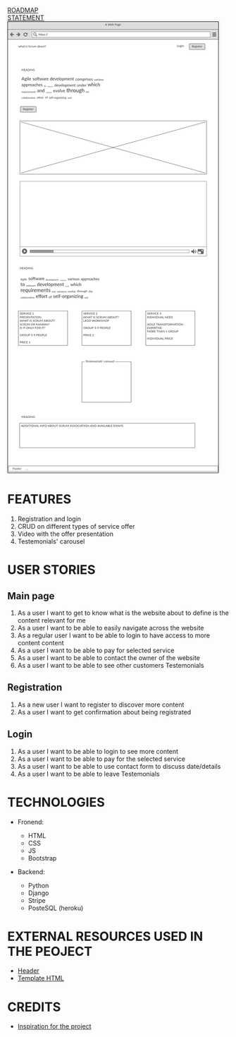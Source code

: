 
[ROADMAP](/roadmap.md)<br>
[STATEMENT](/statement.md)<br>
![WIREFRAME: manin pge](/static/wireframes/main-page.png)


# FEATURES

1. Registration and login 
2. CRUD on different types of service offer
3. Video with the offer presentation
4. Testemonials' carousel

# USER STORIES

## Main page

1. As a user I want to get to know what is the website about to define is the content relevant for me
2. As a user I want to be able to easily navigate across the website
3. As a regular user I want to be able to login to have access to more content content
4. As a user I want to be able to pay for selected service
5. As a user I want to be able to contact the owner of the website
6. As a user I want to be able to see other customers Testemonials

## Registration

1. As a new user I want to register to discover more content
2. As a user I want to get confirmation about being registrated

## Login 

1. As a user I want to be able to login to see more content
2. As a user I want to be able to pay for the selected service
2. As a user I want to be able to use contact form to discuss date/details
3. As a user I want to be able to leave Testemonials

# TECHNOLOGIES

- Fronend: 
    - HTML
    - CSS
    - JS
    - Bootstrap

- Backend:

    - Python
    - Django
    - Stripe
    - PosteSQL (heroku)


# EXTERNAL RESOURCES USED IN THE PEOJECT

- [Header](https://www.codeply.com/go/ljI9F6aRLk)
- [Template HTML](https://www.w3schools.com/w3css/tryit.asp?filename=tryw3css_templates_architect&stacked=h)


# CREDITS
- [Inspiration for the project](https://uxdesignmasterclass.com/)